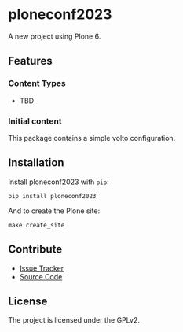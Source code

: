 # ploneconf2023

A new project using Plone 6.

## Features

### Content Types

- TBD

### Initial content

This package contains a simple volto configuration.

Installation
------------

Install ploneconf2023 with `pip`:

```shell
pip install ploneconf2023
```
And to create the Plone site:

```shell
make create_site
```

## Contribute

- [Issue Tracker](https://github.com/bleybaert/ploneconf2023/issues)
- [Source Code](https://github.com/bleybaert/ploneconf2023/)

## License

The project is licensed under the GPLv2.
